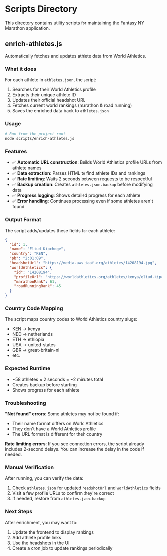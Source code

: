 # Scripts Directory

This directory contains utility scripts for maintaining the Fantasy NY Marathon application.

## enrich-athletes.js

Automatically fetches and updates athlete data from World Athletics.

### What it does

For each athlete in `athletes.json`, the script:
1. Searches for their World Athletics profile
2. Extracts their unique athlete ID
3. Updates their official headshot URL
4. Fetches current world rankings (marathon & road running)
5. Saves the enriched data back to `athletes.json`

### Usage

```bash
# Run from the project root
node scripts/enrich-athletes.js
```

### Features

- ✅ **Automatic URL construction**: Builds World Athletics profile URLs from athlete names
- ✅ **Data extraction**: Parses HTML to find athlete IDs and rankings
- ✅ **Rate limiting**: Waits 2 seconds between requests to be respectful
- ✅ **Backup creation**: Creates `athletes.json.backup` before modifying data
- ✅ **Progress logging**: Shows detailed progress for each athlete
- ✅ **Error handling**: Continues processing even if some athletes aren't found

### Output Format

The script adds/updates these fields for each athlete:

```json
{
  "id": 1,
  "name": "Eliud Kipchoge",
  "country": "KEN",
  "pb": "2:01:09",
  "headshotUrl": "https://media.aws.iaaf.org/athletes/14208194.jpg",
  "worldAthletics": {
    "id": "14208194",
    "profileUrl": "https://worldathletics.org/athletes/kenya/eliud-kipchoge-14208194",
    "marathonRank": 61,
    "roadRunningRank": 45
  }
}
```

### Country Code Mapping

The script maps country codes to World Athletics country slugs:

- KEN → kenya
- NED → netherlands
- ETH → ethiopia
- USA → united-states
- GBR → great-britain-ni
- etc.

### Expected Runtime

- ~58 athletes × 2 seconds = ~2 minutes total
- Creates backup before starting
- Shows progress for each athlete

### Troubleshooting

**"Not found" errors**: Some athletes may not be found if:
- Their name format differs on World Athletics
- They don't have a World Athletics profile
- The URL format is different for their country

**Rate limiting errors**: If you see connection errors, the script already includes 2-second delays. You can increase the delay in the code if needed.

### Manual Verification

After running, you can verify the data:
1. Check `athletes.json` for updated `headshotUrl` and `worldAthletics` fields
2. Visit a few profile URLs to confirm they're correct
3. If needed, restore from `athletes.json.backup`

### Next Steps

After enrichment, you may want to:
1. Update the frontend to display rankings
2. Add athlete profile links
3. Use the headshots in the UI
4. Create a cron job to update rankings periodically

